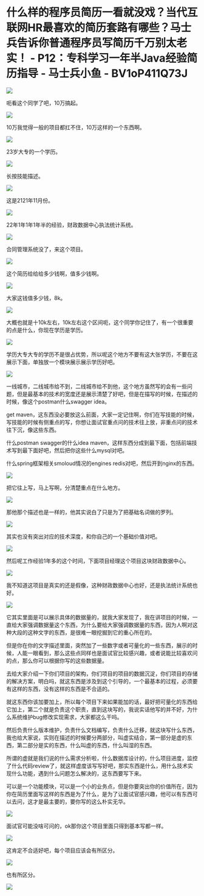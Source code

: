 # 什么样的程序员简历一看就没戏？当代互联网HR最喜欢的简历套路有哪些？马士兵告诉你普通程序员写简历千万别太老实！ - P12：专科学习一年半Java经验简历指导 - 马士兵小鱼 - BV1oP411Q73J

![](img/acc3c58ec4abb94b7b26da082e8736dd_0.png)

呃看这个同学了吧，10万搞起。

![](img/acc3c58ec4abb94b7b26da082e8736dd_2.png)

10万我觉得一般的项目都扛不住，10万这样的一个东西啊。

![](img/acc3c58ec4abb94b7b26da082e8736dd_4.png)

23岁大专的一个学历。

![](img/acc3c58ec4abb94b7b26da082e8736dd_6.png)

长按技能描述。

![](img/acc3c58ec4abb94b7b26da082e8736dd_8.png)

这是2121年11月份。

![](img/acc3c58ec4abb94b7b26da082e8736dd_10.png)

22年1年1年1年半的经验，财政数据中心执法统计系统。

![](img/acc3c58ec4abb94b7b26da082e8736dd_12.png)

合同管理系统没了，来这个项目。

![](img/acc3c58ec4abb94b7b26da082e8736dd_14.png)

这个简历给给给多少钱啊，值多少钱啊。

![](img/acc3c58ec4abb94b7b26da082e8736dd_16.png)

大家这钱值多少钱，8k。

![](img/acc3c58ec4abb94b7b26da082e8736dd_18.png)

大概也就是十10k左右，10k左右这个区间呃，这个同学你记住了，有一个很重要的点是什么，你现在学历是学历。



![](img/acc3c58ec4abb94b7b26da082e8736dd_20.png)

学历大专大专的学历不是很占优势，所以呢这个地方不要有这大张学历，不要在这展示下面，单独放一个模块展示展示学历好吧。



![](img/acc3c58ec4abb94b7b26da082e8736dd_22.png)

一线城市，二线城市给不到，二线城市给不到他，这个地方虽然写的会有一些问题，但是最基本的技术的宽度还是展示清楚了好吧，但是在描写的时候，在描述的时候，像这个postman什么swagger idea。

get maven，这东西没必要放这么前面，大家一定记住啊，你们在写技能的时候，写技能的时候有侧重点的写，你想让面试官重点问的技术往上放，非重点问的技术往下沉，像这些东西。

什么postman swagger的什么idea maven，这样东西分成到最下面，包括前端技术写到最下面好吧，然后把你这些什么mysql对吧。

什么spring框架相关smoloud情况的engines redis对吧，然后开到nginx的东西。



![](img/acc3c58ec4abb94b7b26da082e8736dd_24.png)

把它往上写，马上写啊，分清楚重点在什么地方。

![](img/acc3c58ec4abb94b7b26da082e8736dd_26.png)

那他那个描述也是一样的，他其实说白了只是为了把基础名词做的罗列。

![](img/acc3c58ec4abb94b7b26da082e8736dd_28.png)

其实也没有突出对应的技术深度，和你自己的一个基础价值对吧。

![](img/acc3c58ec4abb94b7b26da082e8736dd_30.png)

然后呢工作经验1年多的这个时间，下面项目经理这个项目这块财政数据中心。

![](img/acc3c58ec4abb94b7b26da082e8736dd_32.png)

我不知道这项目是真实的还是假像，这种财政数据中心也好，还是执法统计系统也好。

![](img/acc3c58ec4abb94b7b26da082e8736dd_34.png)

它其实里面是可以展示具体的数据量的，就我大家发现了，我在讲项目的时候，一直给大家强调数据量这个东西，为什么要给大家强调数据量的东西，因为人啊对这种大段的这种文字的东西，是很难一眼挖掘到它的重心所在的。

但是你在你的文字描述里面，突然加了一些数字或者可量化的一些东西，展示的时候，人能一眼看到，那么这些点同样也是面试官比较感兴趣，或者说能比较喜欢问的点，那么你可以根据你写的这些数据量。

去给大家介绍一下你们项目的架构，你们项目的项目的数据沉淀，你们项目的存储的解决方案，明白吗，就这东西是涉及到这个引导的，一个最基本的过程，必须要有这样的东西，没有这样的东西是不合适的。

就这东西你该加要加上，所以每个项目下来如果能加的话，最好把可量化的东西给它加上，第二个就是负责这个职责，直到这块写的，我说实话他写的并不好，为什么系统维护bug修改实现需求，大家都这么干吗。

然后负责什么版本维护，负责什么文档编写，负责什么迁移，就这块写什么东西，我也给大家说，实则在描述的时候要分两部分，叫虚实结合，第一部分是虚的东西，第二部分是实的东西，什么叫虚的东西，什么叫湿的东西。

所谓的虚就是我们说的什么需求分析啦，什么数据库设计的，什么项目进度，监控了什么代码review了，就这样虚度该写写好吧，那实东西是什么，用什么技术实现什么功能，遇到什么问题怎么解决的，这东西要写下来。

可以是一个功能模块，可以是一个小的业务点，但是你要突出你的价值所在，因为你在简历里面写这样的东西是为了什么，是为了让面试官感兴趣，他可以有东西可以去问，这才是最主要的，要你写的这么朴实无华。



![](img/acc3c58ec4abb94b7b26da082e8736dd_36.png)

面试官可能没啥可问的，ok那你这个项目里面只得到基本写都一样。

![](img/acc3c58ec4abb94b7b26da082e8736dd_38.png)

这肯定不合适好吧，每个项目应该会有所区分。

![](img/acc3c58ec4abb94b7b26da082e8736dd_40.png)

也有所区分。

![](img/acc3c58ec4abb94b7b26da082e8736dd_42.png)
